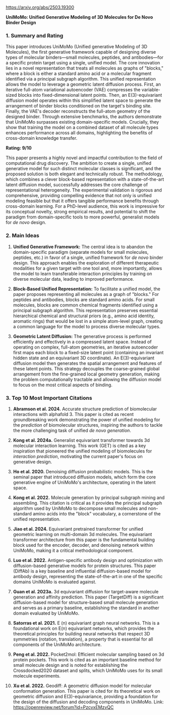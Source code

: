 https://arxiv.org/abs/2503.19300

**UniMoMo: Unified Generative Modeling of 3D Molecules for De Novo Binder Design**

### 1. Summary and Rating

This paper introduces UniMoMo (Unified generative Modeling of 3D Molecules), the first generative framework capable of designing diverse types of molecular binders—small molecules, peptides, and antibodies—for a specific protein target using a single, unified model. The core innovation lies in a novel representation that treats all molecules as graphs of "blocks," where a block is either a standard amino acid or a molecular fragment identified via a principal subgraph algorithm. This unified representation allows the model to leverage a geometric latent diffusion process. First, an iterative full-atom variational autoencoder (VAE) compresses the variable-sized blocks into fixed-dimensional latent points. Then, an E(3)-equivariant diffusion model operates within this simplified latent space to generate the arrangement of binder blocks conditioned on the target's binding site. Finally, the VAE's decoder reconstructs the full-atom geometry of the designed binder. Through extensive benchmarks, the authors demonstrate that UniMoMo surpasses existing domain-specific models. Crucially, they show that training the model on a combined dataset of all molecule types enhances performance across all domains, highlighting the benefits of cross-domain knowledge transfer.

**Rating: 9/10**

This paper presents a highly novel and impactful contribution to the field of computational drug discovery. The ambition to create a single, unified generative model for such distinct molecular classes is significant, and the proposed solution is both elegant and technically robust. The methodology, which combines a clever block-based representation with a state-of-the-art latent diffusion model, successfully addresses the core challenge of representational heterogeneity. The experimental validation is rigorous and comprehensive, providing compelling evidence that not only is unified modeling feasible but that it offers tangible performance benefits through cross-domain learning. For a PhD-level audience, this work is impressive for its conceptual novelty, strong empirical results, and potential to shift the paradigm from domain-specific tools to more powerful, generalist models for *de novo* design.

### 2. Main Ideas

1.  **Unified Generative Framework:** The central idea is to abandon the domain-specific paradigm (separate models for small molecules, peptides, etc.) in favor of a single, unified framework for *de novo* binder design. This approach enables the exploration of different therapeutic modalities for a given target with one tool and, more importantly, allows the model to learn transferable interaction principles by training on diverse molecular data, leading to improved performance.

2.  **Block-Based Unified Representation:** To facilitate a unified model, the paper proposes representing all molecules as a graph of "blocks." For peptides and antibodies, blocks are standard amino acids. For small molecules, blocks are common chemical fragments identified using a principal subgraph algorithm. This representation preserves essential hierarchical chemical and structural priors (e.g., amino acid identity, aromatic rings) that would be lost in a simple atom-level graph, creating a common language for the model to process diverse molecular types.

3.  **Geometric Latent Diffusion:** The generative process is performed efficiently and effectively in a compressed latent space. Instead of operating on complex, full-atom geometries, an iterative autoencoder first maps each block to a fixed-size latent point (containing an invariant hidden state and an equivariant 3D coordinate). An E(3)-equivariant diffusion model then generates the spatial arrangement and features of these latent points. This strategy decouples the coarse-grained global arrangement from the fine-grained local geometry generation, making the problem computationally tractable and allowing the diffusion model to focus on the most critical aspects of binding.

### 3. Top 10 Most Important Citations

1.  **Abramson et al. 2024.** Accurate structure prediction of biomolecular interactions with alphafold 3.
    This paper is cited as recent groundbreaking work demonstrating the power of unified modeling for the *prediction* of biomolecular structures, inspiring the authors to tackle the more challenging task of unified *de novo generation*.

2.  **Kong et al. 2024a.** Generalist equivariant transformer towards 3d molecular interaction learning.
    This work (GET) is cited as a key inspiration that pioneered the unified modeling of biomolecules for *interaction prediction*, motivating the current paper's focus on generative design.

3.  **Ho et al. 2020.** Denoising diffusion probabilistic models.
    This is the seminal paper that introduced diffusion models, which form the core generative engine of UniMoMo's architecture, operating in the latent space.

4.  **Kong et al. 2022.** Molecule generation by principal subgraph mining and assembling.
    This citation is critical as it provides the principal subgraph algorithm used by UniMoMo to decompose small molecules and non-standard amino acids into the "block" vocabulary, a cornerstone of the unified representation.

5.  **Jiao et al. 2024.** Equivariant pretrained transformer for unified geometric learning on multi-domain 3d molecules.
    The equivariant transformer architecture from this paper is the fundamental building block used for the encoder, decoder, and denoising network within UniMoMo, making it a critical methodological component.

6.  **Luo et al. 2022.** Antigen-specific antibody design and optimization with diffusion-based generative models for protein structures.
    This paper (DiffAb) is a key baseline and influential diffusion-based model for antibody design, representing the state-of-the-art in one of the specific domains UniMoMo is evaluated against.

7.  **Guan et al. 2023a.** 3d equivariant diffusion for target-aware molecule generation and affinity prediction.
    This paper (TargetDiff) is a significant diffusion-based model for structure-based small molecule generation and serves as a primary baseline, establishing the standard in another domain evaluated by UniMoMo.

8.  **Satorras et al. 2021.** E (n) equivariant graph neural networks.
    This is a foundational work on E(n) equivariant networks, which provides the theoretical principles for building neural networks that respect 3D symmetries (rotation, translation), a property that is essential for all components of the UniMoMo architecture.

9.  **Peng et al. 2022.** Pocket2mol: Efficient molecular sampling based on 3d protein pockets.
    This work is cited as an important baseline method for small molecule design and is noted for establishing the Crossdocked2020 dataset and splits, which UniMoMo uses for its small molecule experiments.

10. **Xu et al. 2022.** Geodiff: A geometric diffusion model for molecular conformation generation.
    This paper is cited for its theoretical work on geometric diffusion and E(3)-equivariance, providing a foundation for the design of the diffusion and decoding components in UniMoMo.
    Link: https://openreview.net/forum?id=PzcvxEMzvQC
